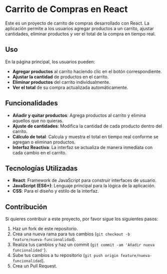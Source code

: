 # Carrito de Compras en React
Este es un proyecto de carrito de compras desarrollado con React. La aplicación permite a los usuarios agregar productos a un carrito, ajustar cantidades, eliminar productos y ver el total de la compra en tiempo real.

## Uso

En la página principal, los usuarios pueden:
- **Agregar productos** al carrito haciendo clic en el botón correspondiente.
- **Ajustar la cantidad** de productos en el carrito.
- **Eliminar productos** del carrito individualmente.
- **Ver el total** de su compra actualizada automáticamente.

## Funcionalidades

- **Añadir y quitar productos**: Agrega productos al carrito y elimina aquellos que no quieras.
- **Ajuste de cantidades**: Modifica la cantidad de cada producto dentro del carrito.
- **Cálculo de total**: Calcula y muestra el total en tiempo real conforme se agregan o eliminan productos.
- **Interfaz Reactiva**: La interfaz se actualiza de manera inmediata con cada cambio en el carrito.


## Tecnologías Utilizadas

- **React**: Framework de JavaScript para construir interfaces de usuario.
- **JavaScript (ES6+)**: Lenguaje principal para la lógica de la aplicación.
- **CSS**: Para el diseño y estilo de la interfaz.

## Contribución

Si quieres contribuir a este proyecto, por favor sigue los siguientes pasos:

1. Haz un fork de este repositorio.
2. Crea una nueva rama para tus cambios (`git checkout -b feature/nueva-funcionalidad`).
3. Realiza tus cambios y haz un commit (`git commit -am 'Añadir nueva funcionalidad'`).
4. Sube tus cambios a tu repositorio (`git push origin feature/nueva-funcionalidad`).
5. Crea un Pull Request.

